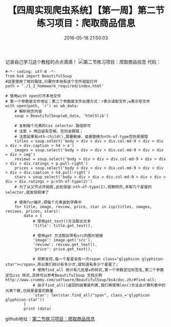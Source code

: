 ﻿---
title: '【四周实现爬虫系统】【第一周】第二节练习项目：爬取商品信息 '
date: 2016-05-18 21:50:03
tags: Python
---
记录自己学习这个教程的点点滴滴！
![第二节练习项目：爬取商品信息][1]
代码：	<!--more-->

	#-*- coding: utf-8 -*-
	from bs4 import BeautifulSoup
	#这里使用了相对路径,只要你本地有这个文件就能打开
	path = './1_2_homework_required/index.html'

	# 使用with open打开本地文件
	# 第一个参数是文件地址；第二个参数是文件处理方式：r表示读取文件;w表示写文件
	with open(path, 'r') as wb_data:
		# 解析网页内容
		soup = BeautifulSoup(wb_data, 'html5lib')

		# 复制每个元素的css selector 路径即可
		# 注意 > 两边留有空格，否则会报错；
		# 注意如果有nth-child(),需要删掉，或者替换为nth-of-type否则易报错
		titles = soup.select('body > div > div > div.col-md-9 > div > div > div > div.caption > h4 > a')
		images = soup.select('body > div > div > div.col-md-9 > div > div > div > img')
		reviews = soup.select('body > div > div > div.col-md-9 > div > div > div > div.ratings > p.pull-right')
		prices = soup.select('body > div > div > div.col-md-9 > div > div > div > div.caption > h4.pull-right')
		stars = soup.select('body > div > div > div.col-md-9 > div > div > div > div.ratings > p:nth-of-type(2)')
		# 为了从父节点开始取,此处保留:nth-of-type(2),观察网页,多取几个星星的selector,就发现规律了

		# 使用for循环,把每个元素装到字典中
		for title, image, review, price, star in zip(titles, images, reviews, prices, stars):
			data = {
				# 使用get_text()方法取出文本
				'title': title.get_text(),

				# 使用get 方法取出带有src的图片链接
				'image': image.get('src'),
				'review': review.get_text(),
				'price': price.get_text(),

				# 观察发现,每一个星星会有一次<span class="glyphicon glyphicon-star"></span>,所以我们统计有多少次,就知道有多少个星星了;
				# 使用find_all 统计有几处是★的样式,第一个参数定位标签名,第二个参数定位css 样式,具体可以参考BeautifulSoup 文档示例http://www.crummy.com/software/BeautifulSoup/bs4/doc.zh/#find-all;
				# 由于find_all()返回的结果是列表,我们再使用len()方法去计算列表中的元素个数,也就是星星的数量
				'star': len(star.find_all("span", class_='glyphicon glyphicon-star'))
			}
			print (data)

github地址：[第二节练习项目：爬取商品信息][2]
    
    


  [1]: http://7xtji5.com1.z0.glb.clouddn.com/%E7%AC%AC%E4%BA%8C%E8%8A%82%E7%BB%83%E4%B9%A0%E9%A1%B9%E7%9B%AE%EF%BC%9A%E7%88%AC%E5%8F%96%E5%95%86%E5%93%81%E4%BF%A1%E6%81%AF.png
  [2]: https://github.com/wenhaoliang/learn-python/tree/master/Python%E5%AE%9E%E6%88%98%EF%BC%9A%E5%9B%9B%E5%91%A8%E5%AE%9E%E7%8E%B0%E7%88%AC%E8%99%AB%E7%B3%BB%E7%BB%9F/week_1/1_2